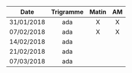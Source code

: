|Date | Trigramme | Matin  | AM  |
|-----|:---------:|:------:|:---:|
| 31/01/2018 | ada |   X   |  X  |
| 07/02/2018 | ada |   X   |  X  |
| 14/02/2018 | ada |       |     |
| 21/02/2018 | ada |       |     |
| 07/03/2018 | ada |       |     |
